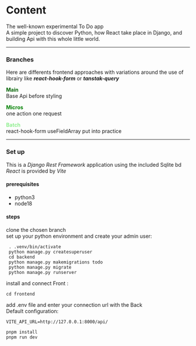 # Content

The well-known experimental To Do app <br/> A simple project to discover Python,
how React take place in Django, and building Api with this whole little world.

---

### Branches

Here are differents frontend approaches with variations around the use of
librairy like **_react-hook-form_** or **_tanstak-query_**

**<font color='darkgreen'>Main</font>**<br/> Base Api before styling

**<font color='green'>Micros</font>**<br/> one action one request

**<font color='lightgreen'>Batch</font>**<br/> react-hook-form useFieldArray put
into practice

---

### Set up

This is a _Django Rest Framework_ application using the included Sqlite bd <br/>
_React_ is provided by _Vite_

#### prerequisites

- python3
- node18

#### steps

clone the chosen branch <br/> set up your python environment and create your
admin user: <br/>

```
 . .venv/bin/activate
 python manage.py createsuperuser
 cd backend
 python manage.py makemigrations todo
 python manage.py migrate
 python manage.py runserver
```

install and connect Front :<br/>

```
cd frontend
```

add .env file and enter your connection url with the Back<br/> Default
configuration:

```
VITE_API_URL=http://127.0.0.1:8000/api/
```

```
pnpm install
pnpm run dev
```
